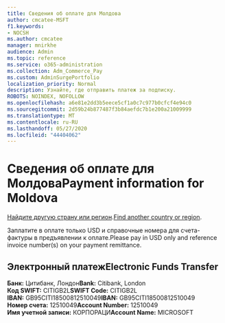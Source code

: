 ```yaml
---
title: Сведения об оплате для Молдова
author: cmcatee-MSFT
f1.keywords:
- NOCSH
ms.author: cmcatee
manager: mnirkhe
audience: Admin
ms.topic: reference
ms.service: o365-administration
ms.collection: Adm_Commerce_Pay
ms.custom: AdminSurgePortfolio
localization_priority: Normal
description: Узнайте, где отправить платеж за подписку.
ROBOTS: NOINDEX, NOFOLLOW
ms.openlocfilehash: a6e81e2dd3b5eece5cf1a0c7c977b0cfcf4e94c0
ms.sourcegitcommit: 2d59b24b877487f3b84aefdc7b1e200a21009999
ms.translationtype: MT
ms.contentlocale: ru-RU
ms.lasthandoff: 05/27/2020
ms.locfileid: "44404062"
---
```

# <a name="payment-information-for-moldova"></a><span data-ttu-id="f1945-103">Сведения об оплате для Молдова</span><span class="sxs-lookup"><span data-stu-id="f1945-103">Payment information for Moldova</span></span>

<span data-ttu-id="f1945-104">[Найдите другую страну или регион](../billing-and-payments/pay-for-your-subscription.md).</span><span class="sxs-lookup"><span data-stu-id="f1945-104">[Find another country or region](../billing-and-payments/pay-for-your-subscription.md).</span></span> 

<span data-ttu-id="f1945-105">Заплатите в оплате только USD и справочные номера для счета-фактуры в предъявлении к оплате.</span><span class="sxs-lookup"><span data-stu-id="f1945-105">Please pay in USD only and reference invoice number(s) on your payment remittance.</span></span>

## <a name="electronic-funds-transfer"></a><span data-ttu-id="f1945-106">Электронный платеж</span><span class="sxs-lookup"><span data-stu-id="f1945-106">Electronic Funds Transfer</span></span>

<span data-ttu-id="f1945-107">**Банк:** Цитибанк, Лондон</span><span class="sxs-lookup"><span data-stu-id="f1945-107">**Bank:** Citibank, London</span></span>  
<span data-ttu-id="f1945-108">**Код SWIFT:** CITIGB2L</span><span class="sxs-lookup"><span data-stu-id="f1945-108">**SWIFT Code:** CITIGB2L</span></span>  
<span data-ttu-id="f1945-109">**IBAN:** GB95CITI18500812510049</span><span class="sxs-lookup"><span data-stu-id="f1945-109">**IBAN:** GB95CITI18500812510049</span></span>  
<span data-ttu-id="f1945-110">**Номер счета:** 12510049</span><span class="sxs-lookup"><span data-stu-id="f1945-110">**Account Number:** 12510049</span></span>  
<span data-ttu-id="f1945-111">**Имя учетной записи:** КОРПОРАЦИ</span><span class="sxs-lookup"><span data-stu-id="f1945-111">**Account Name:** MICROSOFT</span></span>  